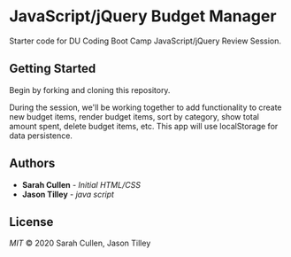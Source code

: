 # JavaScript/jQuery Budget Manager

Starter code for DU Coding Boot Camp JavaScript/jQuery Review Session.

## Getting Started

Begin by forking and cloning this repository.

During the session, we'll be working together to add functionality to create new budget items, render budget items, sort by category, show total amount spent, delete budget items, etc. This app will use localStorage for data persistence.

## Authors

* **Sarah Cullen** - *Initial HTML/CSS*
* **Jason Tilley** - *java script*

## License
*MIT* © 2020 Sarah Cullen, Jason Tilley
